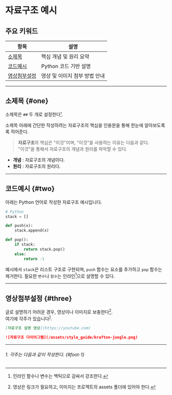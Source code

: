 # 자료구조 예시

## 주요 키워드

| 항목         | 설명                           |
|--------------|-------------------------------|
| [소제목](#one)   | 핵심 개념 및 원리 요약              |
| [코드예시](#two) | Python 코드 기반 설명            |
| [영상첨부설정](#three) | 영상 및 이미지 첨부 방법 안내       |

---

## 소제목 {#one}

소제목은 `##` 두 개로 설정한다[¹](#foot-1).


소제목 아래에 간단한 작성하려는 자료구조의 핵심을 인용문을 통해 한눈에 알아보도록록 적어준다.
> **자료구조**의 핵심은 "이것"이며, "이것"을 사용하는 이유는 다음과 같다.  
> "이것"을 통해서 자료구조의 개념과 원리를 파악할 수 있다.

- **개념** : 자료구조의 개념이다.
- **원리** : 자료구조의 원리다.

---

## 코드예시 {#two}

아래는 Python 언어로 작성한 자료구조 예시입니다.

```python
# Python
stack = []

def push(x):
    stack.append(x)

def pop():
    if stack:
        return stack.pop()
    else:
        return -1
```

예시에서 `stack`은 리스트 구조로 구현되며, `push` 함수는 요소를 추가하고 `pop` 함수는 제거한다. 필요한 `변수`나 `함수`는 인라인[^2]으로 설명할 수 있다.  

[^2]: 인라인 함수나 변수는 백틱으로 감싸서 강조한다. 

---

## 영상첨부설정 {#three}

글로 설명하기 어려운 경우, 영상이나 이미지로 보충한다[^3].  
여기에 각주가 있습니다<sup id="fnref1"><a href="#fn1">1</a></sup>.   
[^3]: 영상은 링크가 필요하고, 이미지는 프로젝트의 assets 폴더에 있어야 한다.

```markdown
[자료구조 설명 영상](https://youtube.com)
```

```markdown
![자료구조 다이어그램](/assets/style_guide/krafton-jungle.png)
```

---

###### 1. 각주는 다음과 같이 작성한다. {#foot-1}
